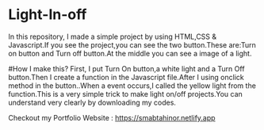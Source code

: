 # Light-In-off
In this repository, I made a simple project by using HTML,CSS & Javascript.If you see the project,you can see the two button.These are:Turn on button and Turn off button.At the middle you can see a image of a light.




#How I make this?
First, I put Turn On button,a white light and a Turn Off button.Then I create a function in the Javascript file.After I using onclick method in the button..When a event occurs,I called the yellow light from the function.This is a very simple trick to make light on/off projects.You can understand very clearly by downloading my codes.



Checkout my Portfolio Website : https://smabtahinor.netlify.app
